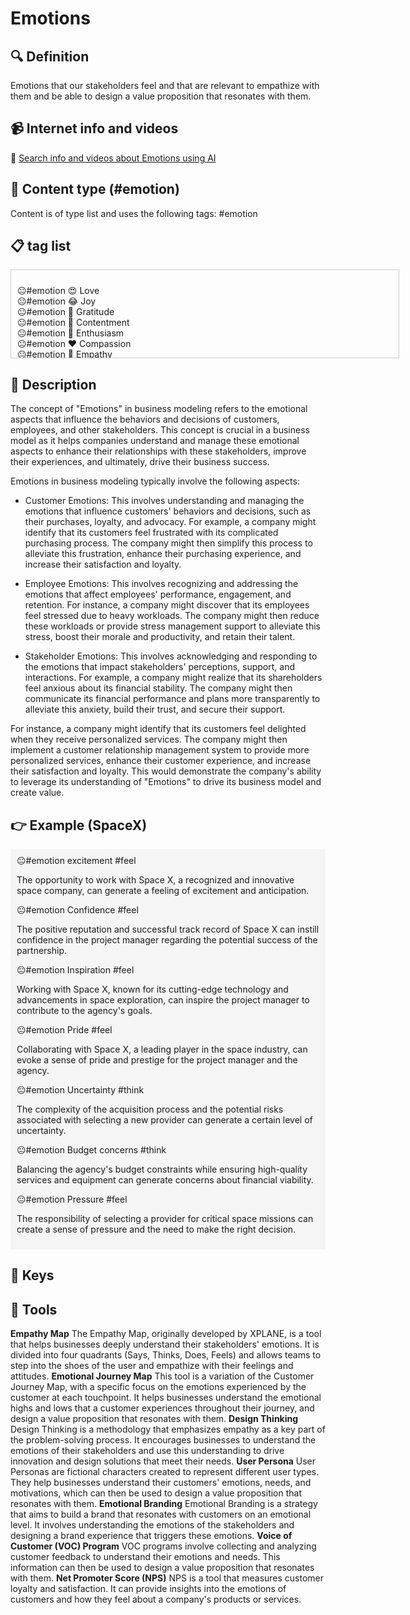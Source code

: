 
# Emotions


## 🔍 Definition
Emotions that our stakeholders feel and that are relevant to empathize with them and be able to design a value proposition that resonates with them.


## 📹 Internet info and videos
🤖 [Search info and videos about Emotions using AI](https://www.perplexity.ai/search?q=videos+about+Emotions:+Emotions+that+our+stakeholders+feel+and+that+are+relevant+to+empathize+with+them+and+be+able+to+design+a+value+proposition+that+resonates+with+them.
)

## 📰 Content type (#emotion)
Content is of type list and uses the following tags: #emotion



## 📋 tag list

<div style='max-height: 120px; overflow-y: auto; border: 1px solid #ccc; padding: 10px; width: 600px;'>
  <ul style='list-style-type: none; padding-left: 0;'>


<li>😐#emotion  😍  Love</li>
<li>😐#emotion  😂  Joy</li>
<li>😐#emotion  🙏  Gratitude</li>
<li>😐#emotion  🧘  Contentment</li>
<li>😐#emotion  🤩  Enthusiasm</li>
<li>😐#emotion  ❤️  Compassion</li>
<li>😐#emotion  🤝  Empathy</li>
<li>😐#emotion  💔  Sympathy</li>
<li>😐#emotion  🤞  Hope</li>
<li>😐#emotion  🏆  Pride</li>
<li>😐#emotion  🤯  Awe</li>
<li>😐#emotion  🤔  Curiosity</li>
<li>😐#emotion  🤪  Excitement</li>
<li>😐#emotion  🤝  Trust</li>
<li>😐#emotion  😲  Surprise</li>
<li>😐#emotion  🔜  Anticipation</li>
<li>😐#emotion  🤷  Confusion</li>
<li>😐#emotion  😕  Ambivalence</li>
<li>😐#emotion  🥱  Boredom</li>
<li>😐#emotion  🕰️  Nostalgia</li>
<li>😐#emotion  😩  Disappointment</li>
<li>😐#emotion  😔  Loneliness</li>
<li>😐#emotion  🤫  Envy</li>
<li>😐#emotion  😰  Anxiety</li>
<li>😐#emotion  🥺  Shame</li>
<li>😐#emotion  😳  Guilt</li>
<li>😐#emotion  😔  Sadness</li>
<li>😐#emotion  🤬  Resentment</li>
<li>😐#emotion  🤨  Jealousy</li>
<li>😐#emotion  😞  Regret</li>
<li>😐#emotion  😫  Frustration</li>
<li>😐#emotion  😠  Anger</li>
<li>😐#emotion  😨  Fear</li>
<li>😐#emotion  🤢  Disgust</li>
<li>😐#emotion  💀  Pity</li>
<li>😐#emotion  😵  Overwhelm</li>

  </ul>
</div>

## 📖 Description
The concept of "Emotions" in business modeling refers to the emotional aspects that influence the behaviors and decisions of customers, employees, and other stakeholders. This concept is crucial in a business model as it helps companies understand and manage these emotional aspects to enhance their relationships with these stakeholders, improve their experiences, and ultimately, drive their business success.

Emotions in business modeling typically involve the following aspects:

- Customer Emotions: This involves understanding and managing the emotions that influence customers' behaviors and decisions, such as their purchases, loyalty, and advocacy. For example, a company might identify that its customers feel frustrated with its complicated purchasing process. The company might then simplify this process to alleviate this frustration, enhance their purchasing experience, and increase their satisfaction and loyalty.

- Employee Emotions: This involves recognizing and addressing the emotions that affect employees' performance, engagement, and retention. For instance, a company might discover that its employees feel stressed due to heavy workloads. The company might then reduce these workloads or provide stress management support to alleviate this stress, boost their morale and productivity, and retain their talent.

- Stakeholder Emotions: This involves acknowledging and responding to the emotions that impact stakeholders' perceptions, support, and interactions. For example, a company might realize that its shareholders feel anxious about its financial stability. The company might then communicate its financial performance and plans more transparently to alleviate this anxiety, build their trust, and secure their support.

For instance, a company might identify that its customers feel delighted when they receive personalized services. The company might then implement a customer relationship management system to provide more personalized services, enhance their customer experience, and increase their satisfaction and loyalty. This would demonstrate the company's ability to leverage its understanding of "Emotions" to drive its business model and create value.

## 👉 Example (SpaceX)

<div style="background-color: #f5f5f5; padding: 10px;">😐#emotion excitement #feel

The opportunity to work with Space X, a recognized and innovative space company, can generate a feeling of excitement and anticipation.

😐#emotion Confidence #feel

The positive reputation and successful track record of Space X can instill confidence in the project manager regarding the potential success of the partnership.

😐#emotion Inspiration #feel

Working with Space X, known for its cutting-edge technology and advancements in space exploration, can inspire the project manager to contribute to the agency's goals.

😐#emotion Pride #feel

Collaborating with Space X, a leading player in the space industry, can evoke a sense of pride and prestige for the project manager and the agency.

😐#emotion Uncertainty #think

The complexity of the acquisition process and the potential risks associated with selecting a new provider can generate a certain level of uncertainty.

😐#emotion Budget concerns #think

Balancing the agency's budget constraints while ensuring high-quality services and equipment can generate concerns about financial viability.

😐#emotion Pressure #feel

The responsibility of selecting a provider for critical space missions can create a sense of pressure and the need to make the right decision.
</div>

## 🔑 Keys



## 🧰 Tools
**Empathy Map**
The Empathy Map, originally developed by XPLANE, is a tool that helps businesses deeply understand their stakeholders' emotions. It is divided into four quadrants (Says, Thinks, Does, Feels) and allows teams to step into the shoes of the user and empathize with their feelings and attitudes.
**Emotional Journey Map**
This tool is a variation of the Customer Journey Map, with a specific focus on the emotions experienced by the customer at each touchpoint. It helps businesses understand the emotional highs and lows that a customer experiences throughout their journey, and design a value proposition that resonates with them.
**Design Thinking**
Design Thinking is a methodology that emphasizes empathy as a key part of the problem-solving process. It encourages businesses to understand the emotions of their stakeholders and use this understanding to drive innovation and design solutions that meet their needs.
**User Persona**
User Personas are fictional characters created to represent different user types. They help businesses understand their customers' emotions, needs, and motivations, which can then be used to design a value proposition that resonates with them.
**Emotional Branding**
Emotional Branding is a strategy that aims to build a brand that resonates with customers on an emotional level. It involves understanding the emotions of the stakeholders and designing a brand experience that triggers these emotions.
**Voice of Customer (VOC) Program**
VOC programs involve collecting and analyzing customer feedback to understand their emotions and needs. This information can then be used to design a value proposition that resonates with them.
**Net Promoter Score (NPS)**
NPS is a tool that measures customer loyalty and satisfaction. It can provide insights into the emotions of customers and how they feel about a company's products or services.
